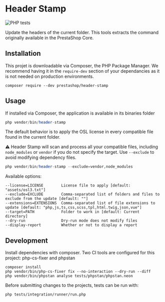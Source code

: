 # Header Stamp

![PHP tests](https://github.com/PrestaShopCorp/header-stamp/workflows/PHP%20tests/badge.svg)

Update the headers of the current folder. This tools extracts the command originally available in the PrestaShop Core.

## Installation

This projet is downloadable via Composer, the PHP Package Manager. We recommend having it in the `require-dev` section of your dependancies as it is not needed on production environments.

```
composer require --dev prestashop/header-stamp
```

## Usage

If installed via Composer, the application is available in its binaries folder

```php
php vendor/bin/header-stamp
```

The default behavior is to apply the OSL license in every compatible file found in the current folder.

:warning: Header Stamp will scan and process all your compatible files, including `node_modules` or `vendor` if you do not specify the target. Use `--exclude` to avoid modifying dependency files.

```php
php vendor/bin/header-stamp --exclude=vendor,node_modules
```

Available options:

```
--license=LICENSE        License file to apply [default: "assets/osl3.txt"]
--exclude=EXCLUDE        Comma-separated list of folders and files to exclude from the update [default: ""]
--extensions=EXTENSIONS  Comma-separated list of file extensions to update [default: "php,js,ts,css,scss,tpl,html.twig,json,vue"]
--target=PATH            Folder to work in [default: Current directory]
--dry-run                Dry-run mode does not modify files
--display-report         Whether or not to display a report
```

## Development

Install dependencies with composer. Two CI tools are configured for this project: php-cs-fixer and phpstan

```
composer install
php vendor/bin/php-cs-fixer fix --no-interaction --dry-run --diff
php vendor/bin/phpstan analyse tests/phpstan/phpstan.neon
```

Before submitting changes to the projects, tests can be run with:

```
php tests/integration/runner/run.php
```
